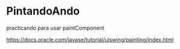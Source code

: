# PintandoAndo


practicando para usar paintComponent


https://docs.oracle.com/javase/tutorial/uiswing/painting/index.html
